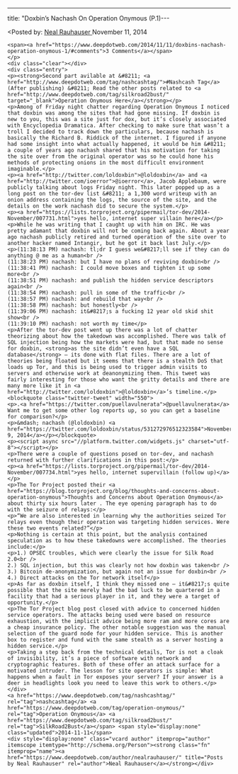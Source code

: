 ---
title: "Doxbin’s Nachash On Operation Onymous (P.1)---

<article class="post-listing post-8113 post type-post status-publish format-standard has-post-thumbnail hentry  tag-nashcashtag tag-operation-onymous 2bust">
<<span>Posted by: <a href="https://www.deepdotweb.com/author/nealrauhauser/" title="">Neal Rauhauser </a></span>
    <span>November 11, 2014</span>
    
    <span><a href="https://www.deepdotweb.com/2014/11/11/doxbins-nachash-operation-onymous-1/#comments">3 Comments</a></span>
    </p>
    <div class="clear"></div>
    <div class="entry">
    <p><strong>Second part avilable at &#8211; <a href="http://www.deepdotweb.com/tag/nashcashtag/">#Nashcash Tag</a> (After publishing) &#8211; Read the other posts related to <a href="http://www.deepdotweb.com/tag/silkroad2bust/" target="_blank">Operation Onymous Here</a></strong></p>
    <p>Among of Friday night chatter regarding Operation Onymous I noticed that doxbin was among the sites that had gone missing. If doxbin is new to you, this was a site just for dox, but it’s closely associated with Encyclopedia Dramatica. After checking to make sure that wasn’t a troll I decided to track down the particulars, because nachash is basically the Richard B. Riddick of the internet. I figured if anyone had some insight into what actually happened, it would be him &#8211; a couple of years ago nachash shared that his motivation for taking the site over from the original operator was so he could hone his methods of protecting onions in the most difficult environment imaginable.</p>
    <p><a href="http://twitter.com/loldoxbin">@loldoxbin</a> and <a href="http://twitter.com/ioerror">@ioerror</a>, Jacob Applebaum, were publicly talking about logs Friday night. This later popped up as a long post on the tor-dev list &#8211; a 1,300 word writeup with an onion address containing the logs, the source of the site, and the details on the work nachash did to secure the system.</p>
    <p><a href="https://lists.torproject.org/pipermail/tor-dev/2014-November/007731.html">yes hello, internet super villain here</a></p>
    <p>While he was writing that I caught up with him on IRC. He was pretty adamant that doxbin will not be coming back again. About a year ago nachash publicly retired and turned operation of the site over to another hacker named Intangir, but he got it back last July.</p>
    <p>(11:38:13 PM) nachash: tl;dr I guess we&#8217;ll see if they can do anything @ me as a human<br />
    (11:38:23 PM) nachash: but I have no plans of reviving doxbin<br />
    (11:38:41 PM) nachash: I could move boxes and tighten it up some more<br />
    (11:38:51 PM) nachash: and publish the hidden service descriptors again<br />
    (11:38:54 PM) nachash: pull in some of the traffic<br />
    (11:38:57 PM) nachash: and rebuild that way<br />
    (11:38:58 PM) nachash: but honestly<br />
    (11:39:06 PM) nachash: it&#8217;s a fucking 12 year old skid shit show<br />
    (11:39:10 PM) nachash: not worth my time</p>
    <p>After the tor-dev post went up there was a lot of chatter theorizing about how the takedown was accomplished. There was talk of SQL injection being how the markets were had, but that made no sense for doxbin, <strong>as the site didn’t even have a SQL database</strong> – its done with flat files. There are a lot of theories being floated but it seems that there is a stealth DoS that loads up Tor, and this is being used to trigger admin visits to servers and otherwise work at deanonymizing them. This tweet was fairly interesting for those who want the gritty details and there are many more like it in <a href="http://twitter.com/loldoxbin">@loldoxbin</a>’s timeline.</p>
    <blockquote class="twitter-tweet" width="550">
    <p>.<a href="https://twitter.com/puellavulnerata">@puellavulnerata</a> Want me to get some other log reports up, so you can get a baseline for comparison?</p>
    <p>&mdash; nachash (@loldoxbin) <a href="https://twitter.com/loldoxbin/status/531272976512323584">November 9, 2014</a></p></blockquote>
    <p><script async src="//platform.twitter.com/widgets.js" charset="utf-8"></script></p>
    <p>There were a couple of questions posed on tor-dev, and nachash returned with further clarifications in this post:</p>
    <p><a href="https://lists.torproject.org/pipermail/tor-dev/2014-November/007734.html">yes hello, internet supervillain (follow up)</a></p>
    <p>The Tor Project posted their <a href="https://blog.torproject.org/blog/thoughts-and-concerns-about-operation-onymous">Thoughts and Concerns about Operation Onymous</a> about thirty six hours later . The eye opening paragraph has to do with the seizure of relays:</p>
    <p>“We are also interested in learning why the authorities seized Tor relays even though their operation was targeting hidden services. Were these two events related?”</p>
    <p>Nothing is certain at this point, but the analysis contained speculation as to how these takedowns were accomplished. The theories include:</p>
    <p>1.) OPSEC troubles, which were clearly the issue for Silk Road 2.0<br />
    2.) SQL injection, but this was clearly not how doxbin was taken<br />
    3.) Bitcoin de-anonymization, but again not an issue for doxbin<br />
    4.) Direct attacks on the Tor network itself</p>
    <p>As far as doxbin itself, I think they missed one – it&#8217;s quite possible that the site merely had the bad luck to be quartered in a facility that had a serious player in it, and they were a target of opportunity.</p>
    <p>The Tor Project blog post closed with advice to concerned hidden service operators. The attacks being used were based on resource exhaustion, with the implicit advice being more ram and more cores are a cheap insurance policy. The other notable suggestion was the manual selection of the guard node for your hidden service. This is another box to register and fund with the same stealth as a server hosting a hidden service.</p>
    <p>Taking a step back from the technical details, Tor is not a cloak of invisibility, it’s a piece of software with network and cryptographic features. Both of these offer an attack surface for a motivated intruder. The lesson for site operators is simple: What happens when a fault in Tor exposes your server? If your answer is a deer in headlights look you need to leave this work to others.</p>
    </div>
    <a href="https://www.deepdotweb.com/tag/nashcashtag/" rel="tag">nashcashtag</a> <a href="https://www.deepdotweb.com/tag/operation-onymous/" rel="tag">Operation Onymous</a> <a href="https://www.deepdotweb.com/tag/silkroad2bust/" rel="tag">SilkRoad2Bust</a></span> <span style="display:none" class="updated">2014-11-11</span>
    <div style="display:none" class="vcard author" itemprop="author" itemscope itemtype="http://schema.org/Person"><strong class="fn" itemprop="name"><a href="https://www.deepdotweb.com/author/nealrauhauser/" title="Posts by Neal Rauhauser" rel="author">Neal Rauhauser</a></strong></div>
    
